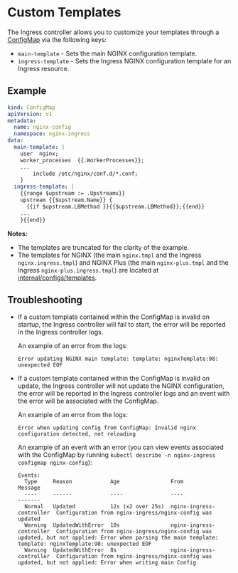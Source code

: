 # Custom Templates

The Ingress controller allows you to customize your templates through a [ConfigMap](../../docs/configmap-and-annotations.md) via the following keys:
* `main-template` - Sets the main NGINX configuration template.
* `ingress-template` - Sets the Ingress NGINX configuration template for an Ingress resource.

## Example
```yaml
kind: ConfigMap
apiVersion: v1
metadata:
  name: nginx-config
  namespace: nginx-ingress
data:
  main-template: |
    user  nginx;
    worker_processes  {{.WorkerProcesses}};
    ...
        include /etc/nginx/conf.d/*.conf;
    }
  ingress-template: |
    {{range $upstream := .Upstreams}}
    upstream {{$upstream.Name}} {
      {{if $upstream.LBMethod }}{{$upstream.LBMethod}};{{end}}
    ...
    }{{end}}
```
**Notes:**
* The templates are truncated for the clarity of the example.
* The templates for NGINX (the main `nginx.tmpl` and the Ingress `nginx.ingress.tmpl`) and NGINX Plus (the main `nginx-plus.tmpl` and the Ingress `nginx-plus.ingress.tmpl`) are located at [internal/configs/templates](../../internal/configs/templates/).

## Troubleshooting
* If a custom template contained within the ConfigMap is invalid on startup, the Ingress controller will fail to start, the error will be reported in the Ingress controller logs.

    An example of an error from the logs:
    ```
    Error updating NGINX main template: template: nginxTemplate:98: unexpected EOF
    ```

* If a custom template contained within the ConfigMap is invalid on update, the Ingress controller will not update the NGINX configuration, the error will be reported in the Ingress controller logs and an event with the error will be associated with the ConfigMap.

    An example of an error from the logs:
    ```
    Error when updating config from ConfigMap: Invalid nginx configuration detected, not reloading
    ```

  An example of an event with an error (you can view events associated with the ConfigMap by running `kubectl describe -n nginx-ingress configmap nginx-config`):

    ```
    Events:
      Type     Reason            Age                From                      Message
      ----     ------            ----               ----                      -------
      Normal   Updated           12s (x2 over 25s)  nginx-ingress-controller  Configuration from nginx-ingress/nginx-config was updated
      Warning  UpdatedWithError  10s                nginx-ingress-controller  Configuration from nginx-ingress/nginx-config was updated, but not applied: Error when parsing the main template: template: nginxTemplate:98: unexpected EOF
      Warning  UpdatedWithError  8s                 nginx-ingress-controller  Configuration from nginx-ingress/nginx-config was updated, but not applied: Error when writing main Config
    ```
